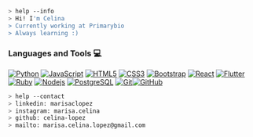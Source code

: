 ````bash
> help --info
> Hi! I'm Celina
> Currently working at Primarybio
> Always learning :)
````

### Languages and Tools :computer:

[![Python](https://img.shields.io/badge/-Python-black?style=flat&logo=python&link=https://github.com/celina-lopez)](https://github.com/celina-lopez) 
[![JavaScript](https://img.shields.io/badge/-JavaScript-black?style=flat&logo=javascript&link=https://github.com/celina-lopez)](https://github.com/celina-lopez)
[![HTML5](https://img.shields.io/badge/-HTML5-E34F26?style=flat&logo=html5&logoColor=white&link=https://github.com/celina-lopez)](https://github.com/celina-lopez) [![CSS3](https://img.shields.io/badge/-CSS3-1572B6?style=flat&logo=css3&link=https://github.com/celina-lopez)](https://github.com/celina-lopez) [![Bootstrap](https://img.shields.io/badge/-Bootstrap-563D7C?style=flat&logo=bootstrap&link=https://github.com/celina-lopez)](https://github.com/celina-lopez) [![React](https://img.shields.io/badge/-React-black?style=flat&logo=react&link=https://github.com/celina-lopez)](https://github.com/celina-lopez) [![Flutter](https://img.shields.io/badge/-Flutter-02569B?style=flat&logo=flutter&link=https://github.com/celina-lopez)](https://github.com/celina-lopez)
[![Ruby](https://img.shields.io/badge/-Ruby-CC342D?style=flat&logo=ruby&logoColor=white&link=https://github.com/celina-lopez)](https://github.com/celina-lopez)
[![Nodejs](https://img.shields.io/badge/-Nodejs-black?style=flat&logo=Node.js&link=https://github.com/celina-lopez)](https://github.com/celina-lopez)  [![PostgreSQL](https://img.shields.io/badge/-PostgreSQL-336791?style=flat&logo=postgresql&link=https://github.com/celina-lopez)](https://github.com/celina-lopez)
[![Git](https://img.shields.io/badge/-Git-black?style=flat&logo=git&link=https://github.com/celina-lopez)](https://github.com/celina-lopez)[![GitHub](https://img.shields.io/badge/-GitHub-181717?style=flat&logo=github&link=https://github.com/celina-lopez)](https://github.com/celina-lopez)


````bash
> help --contact
> linkedin: marisaclopez
> instagram: marisa.celina
> github: celina-lopez
> mailto: marisa.celina.lopez@gmail.com
````
